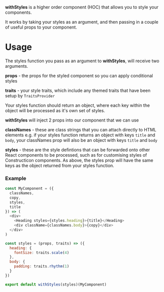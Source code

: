 __withStyles__ is a higher order component (HOC) that allows you to style your components.

It works by taking your styles as an argument, and then passing in a couple of useful props to your component.

# Usage

The styles function you pass as an argument to __withStyles__, will receive two arguments.

**props** - the props for the styled component so you can apply conditional styles

**traits** - your style traits, which include any themed traits that have been setup by `TraitsProvider`

Your styles function should return an object, where each key within the object will be processed as it's own set of styles.

__withStyles__ will inject 2 props into our component that we can use

**classNames** - these are class strings that you can attach directly to HTML elements e.g. if your styles function returns an object with keys `title` and `body`, your classNames prop will also be an object with keys `title` and `body`

**styles** - these are the style defintions that can be forwarded onto other React components to be processed, such as for customising styles of Constructicon components. As above, the styles prop will have the same keys as the object returned from your styles function.

### Example

```javascript static
const MyComponent = ({
  classNames,
  copy,
  styles,
  title
}) => (
  <div>
    <Heading styles={styles.heading}>{title}</Heading>
    <div className={classNames.body}>{copy}</div>
  </div>
)

const styles = (props, traits) => ({
  heading: {
    fontSize: traits.scale(4)
  },
  body: {
    padding: traits.rhythm(1)
  }
})

export default withStyles(styles)(MyComponent)
```
